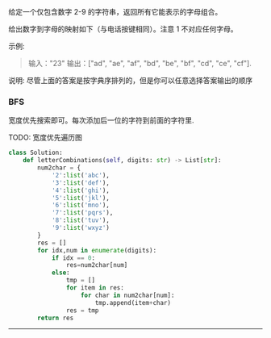 
给定一个仅包含数字 2-9 的字符串，返回所有它能表示的字母组合。

给出数字到字母的映射如下（与电话按键相同）。注意 1 不对应任何字母。


示例:

>输入："23"
输出：["ad", "ae", "af", "bd", "be", "bf", "cd", "ce", "cf"].

说明:
尽管上面的答案是按字典序排列的，但是你可以任意选择答案输出的顺序


### BFS

宽度优先搜索即可。每次添加后一位的字符到前面的字符里.

TODO:
宽度优先遍历图

```python
class Solution:
    def letterCombinations(self, digits: str) -> List[str]:
        num2char = {
            '2':list('abc'),
            '3':list('def'),
            '4':list('ghi'),
            '5':list('jkl'),
            '6':list('mno'),
            '7':list('pqrs'),
            '8':list('tuv'),
            '9':list('wxyz')
        }
        res = []
        for idx,num in enumerate(digits):
            if idx == 0:
                res=num2char[num]
            else:
                tmp = []
                for item in res:
                    for char in num2char[num]:
                        tmp.append(item+char)
                res = tmp
        return res
```


---

